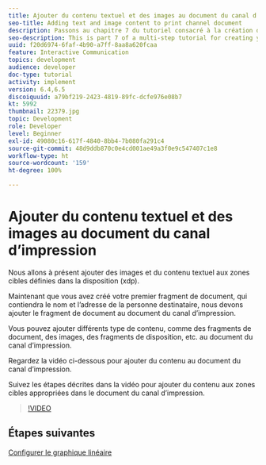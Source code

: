 ```yaml
---
title: Ajouter du contenu textuel et des images au document du canal d’impression
seo-title: Adding text and image content to print channel document
description: Passons au chapitre 7 du tutoriel consacré à la création de votre premier document de communication interactive. Nous allons à présent ajouter des images et du contenu textuel aux zones cibles définies dans la disposition (xdp).
seo-description: This is part 7 of a multi-step tutorial for creating your first interactive communications document. In this part, we will add images and text content to the target areas defined in the layout(xdp).
uuid: f20d6974-6faf-4b90-a7ff-8aa8a620fcaa
feature: Interactive Communication
topics: development
audience: developer
doc-type: tutorial
activity: implement
version: 6.4,6.5
discoiquuid: a79bf219-2423-4819-89fc-dcfe976e08b7
kt: 5992
thumbnail: 22379.jpg
topic: Development
role: Developer
level: Beginner
exl-id: 49080c16-617f-4840-8bb4-7b080fa291c4
source-git-commit: 48d9ddb870c0e4cd001ae49a3f0e9c547407c1e8
workflow-type: ht
source-wordcount: '159'
ht-degree: 100%

---
```


# Ajouter du contenu textuel et des images au document du canal d’impression

Nous allons à présent ajouter des images et du contenu textuel aux zones cibles définies dans la disposition (xdp).

Maintenant que vous avez créé votre premier fragment de document, qui contiendra le nom et l’adresse de la personne destinataire, nous devons ajouter le fragment de document au document du canal d’impression.

Vous pouvez ajouter différents type de contenu, comme des fragments de document, des images, des fragments de disposition, etc. au document du canal d’impression.

Regardez la vidéo ci-dessous pour ajouter du contenu au document du canal d’impression.

Suivez les étapes décrites dans la vidéo pour ajouter du contenu aux zones cibles appropriées dans le document du canal d’impression.

>[!VIDEO](https://video.tv.adobe.com/v/22379?quality=12&learn=on)

## Étapes suivantes

[Configurer le graphique linéaire](./configuring-line-chart.md)
